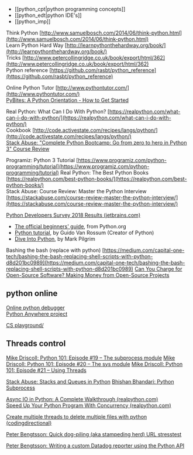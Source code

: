 
- [[python_cpt|python programming concepts]]
- [[python_edt|python IDE's]]
- [[python_imp]]

Think Python [http://www.samuelbosch.com/2014/06/think-python.html](http://www.samuelbosch.com/2014/06/think-python.html)  
Learn Python Hard Way [http://learnpythonthehardway.org/book/](http://learnpythonthehardway.org/book/)  
Tricks [http://www.petercollingridge.co.uk/book/export/html/362](http://www.petercollingridge.co.uk/book/export/html/362)  
Python reference [https://github.com/rasbt/python_reference](https://github.com/rasbt/python_reference)  


Online Python Tutor [http://www.pythontutor.com/](http://www.pythontutor.com/)  
[PyBites: A Python Orientation - How to Get Started](https://pybit.es/guest-python-orientation.html) 

Real Python: What Can I Do With Python? [https://realpython.com/what-can-i-do-with-python/](https://realpython.com/what-can-i-do-with-python/)  
Cookbook [http://code.activestate.com/recipes/langs/python/](http://code.activestate.com/recipes/langs/python/)  
[Stack Abuse: "Complete Python Bootcamp: Go from zero to hero in Python 3" Course Review](http://stackabuse.com/complete-python-bootcamp-go-from-zero-to-hero-in-python-3-course-review/)  

Programiz: Python 3 Tutorial [https://www.programiz.com/python-programming/tutorial](https://www.programiz.com/python-programming/tutorial)
Real Python: The Best Python Books [https://realpython.com/best-python-books/](https://realpython.com/best-python-books/)  
Stack Abuse: Course Review: Master the Python Interview [https://stackabuse.com/course-review-master-the-python-interview/](https://stackabuse.com/course-review-master-the-python-interview/)
  
[Python Developers Survey 2018 Results (jetbrains.com)](https://www.jetbrains.com/research/python-developers-survey-2018/#technologies)  
  
- [The official beginners' guide](http://wiki.python.org/moin/BeginnersGuide), from Python.org
- [Python tutorial](http://docs.python.org/tut/), by Guido Van Rossum (Creator of Python)
- [Dive Into Python](http://diveintopython.org/), by Mark Pilgrim

Bashing the bash (replace with python) [https://medium.com/capital-one-tech/bashing-the-bash-replacing-shell-scripts-with-python-d8d201bc0989](https://medium.com/capital-one-tech/bashing-the-bash-replacing-shell-scripts-with-python-d8d201bc0989)
[Can You Charge for Open-Source Software? Making Money from Open-Source Projects](https://www.pythonguis.com/faq/charge-for-open-source-software/)

## python online

[Online python debugger](https://www.onlinegdb.com/online_python_debugger)  
[Python Anywhere project](https://www.pythonanywhere.com/)  
  
[CS playground/](http://cs-playground-react.surge.sh/)

## Threads control

[Mike Driscoll: Python 101: Episode #19 – The subprocess module](http://www.blog.pythonlibrary.org/2018/08/08/7676/)
[Mike Driscoll: Python 101: Episode #20 – The sys module](https://www.blog.pythonlibrary.org/2018/08/14/python-101-episode-20-the-sys-module/)
[Mike Driscoll: Python 101: Episode #21 – Using Threads](http://www.blog.pythonlibrary.org/2018/08/22/python-101-episode-21-using-threads/)  
  
[Stack Abuse: Stacks and Queues in Python](https://stackabuse.com/stacks-and-queues-in-python/)
[Bhishan Bhandari: Python Subprocess](http://feedproxy.google.com/~r/TheTaraNights/~3/7Xq-77SZHig/)  

[Async IO in Python: A Complete Walkthrough (realpython.com)](https://realpython.com/async-io-python/)  
[Speed Up Your Python Program With Concurrency (realpython.com)](https://realpython.com/python-concurrency/)  
  
[Create multiple threads to delete multiple files with python (codingdirectional)](http://codingdirectional.info/2018/12/10/create-multiple-threads-to-delete-multiple-files-with-python/)  
  
[Peter Bengtsson: Quick dog-piling (aka stampeding herd) URL stresstest](https://www.peterbe.com/plog/quick-dog-piling-url-stresstest)  
  
[Peter Bengtsson: Writing a custom Datadog reporter using the Python API](https://www.peterbe.com/plog/writing-a-custom-datadog-reporter-using-the-python-api)